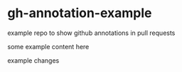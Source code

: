 # gh-annotation-example
example repo to show github annotations in pull requests

some example content here

example changes
